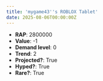 ```yaml
---
title: 'mygame43''s ROBLOX Tablet'
date: 2025-08-06T00:00:00Z
---
```

- **RAP**: 2800000
- **Value**: -1
- **Demand level**: 0
- **Trend**: 2
- **Projected?**: True
- **Hyped?**: True
- **Rare?**: True
